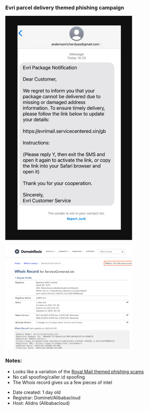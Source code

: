 ### Evri parcel delivery themed phishing campaign

<img
src="https://github.com/thequietlife/phishing-analysis/blob/3811662a08e1e1455074c3110dbdb38edfecf5f1/images/evri%20package.png"
alt="SMS supposedly from UK parcel delivery company" width="400"/>

<img
src="https://github.com/thequietlife/phishing-analysis/blob/3bbe544225cbed17b5240547fa4d0621459d2bb8/images/Evri%20Whois.png"
alt="Whois record" width="400"/>




### Notes:

* Looks like a variation of the [Royal Mail themed phishing scams](https://youtu.be/i5x_FOGy7Kk?si=pg9v-oh7rcxZPwSy)
* No call spoofing/caller id spoofing
* The Whois record gives us a few pieces of intel
 - Date created: 1 day old
 - Registrar: Dominet/Alibabacloud
 - Host: Alidns (Alibabacloud)
   
